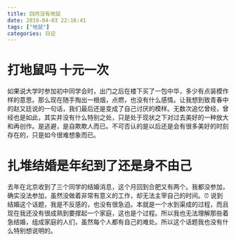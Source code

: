 ```yaml
---
title: 四月没有地鼠
date: 2019-04-03 22:16:41
tags: ["地鼠"]
categories: 日记
---
```


# 打地鼠吗 十元一次

如果说大学时参加初中同学会时，出门之后在楼下买了一包中华，多少有点装模作样的意思。那么现在随手掏出一根烟，点燃，也没有什么感情。让我想到致青春中的赵又廷说的一句话，我们最后还是变成了自己讨厌的模样。无数次追忆曾经，曾经也是如此，其实并没有什么特别之处，只是处于现状之下对过去美好的一种放大和再创作。是逃避，是自欺欺人而已。不可否认的是以后还是会有很多美好的时刻存在的，只是如今很难想象而已。

# 扎堆结婚是年纪到了还是身不由己

去年在北京收到了三个同学的结婚消息，这个月回到合肥又有两个。我都没参加，确实没法参加，虽然没做着非常有意义的工作，却无法主宰自己的时间。⏰
说到结婚这个话题，我是不反感的，也没有很急迫。本就是一个水到渠成的过程，而且现在我还没有很成熟到要撑起一个家庭，这也是个过程。所以我也无法理解那些着急结婚，组成家庭的人们，虽然每个人都有自己的难处。所以这个话题我也没有什么特别想说明的。



